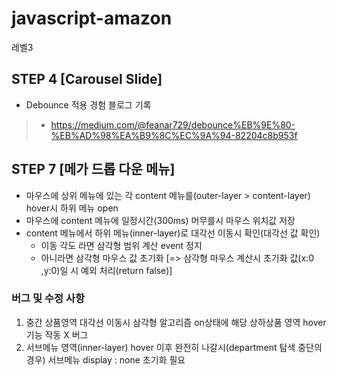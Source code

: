 # javascript-amazon
레벨3

## STEP 4 [Carousel Slide]
- Debounce 적용 경험 블로그 기록
> - https://medium.com/@feanar729/debounce%EB%9E%80-%EB%AD%98%EA%B9%8C%EC%9A%94-82204c8b953f 



## STEP 7 [메가 드롭 다운 메뉴]
- 마우스에 상위 메뉴에 있는 각 content 메뉴를(outer-layer > content-layer) hover시 하위 메뉴 open 
- 마우스에 content 메뉴에 일정시간(300ms) 머무를시 마우스 위치값 저장
- content 메뉴에서 하위 메뉴(inner-layer)로 대각선 이동시 확인(대각선 값 확인)
  - 이동 각도 라면 삼각형 범위 계산 event 정지
  - 아니라면 삼각형 마우스 값 초기화 [=> 삼각형 마우스 계산시 초기화 값(x:0 ,y:0)일 시 예외 처리(return false)]

### 버그 및 수정 사항
  1. 중간 상품영역 대각선 이동시 삼각형 알고리즘 on상태에 해당 상하상품 영역 hover기능 작동 X 버그 
  2. 서브메뉴 영역(inner-layer) hover 이후 완전히 나갈시(department 탐색 중단의 경우) 서브메뉴 display : none 초기화 필요

